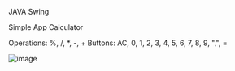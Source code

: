JAVA Swing

Simple App Calculator

Operations: %, /, *, -, +
Buttons: AC, 0, 1, 2, 3, 4, 5, 6, 7, 8, 9, ",", =

![image](https://github.com/ismaelnascimento/calculator-java-swing/assets/72841488/d7330a58-f0f2-40cd-a843-32f56f19edcb)
